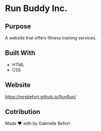 # Run Buddy Inc.

## Purpose
A website that offers fitness training services. 

## Built With
* HTML
* CSS

## Website
https://mrsbefort.github.io/RunRun/

## Cotribution
Made :heart: with by Gabrielle Befort

